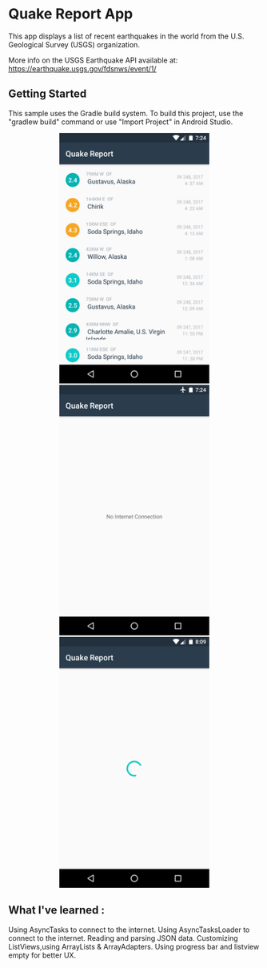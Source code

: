 Quake Report App
===================================

This app displays a list of recent earthquakes in the world
from the U.S. Geological Survey (USGS) organization.

More info on the USGS Earthquake API available at:
https://earthquake.usgs.gov/fdsnws/event/1/


Getting Started
---------------

This sample uses the Gradle build system. To build this project, use the
"gradlew build" command or use "Import Project" in Android Studio.

<div align="center">
    <img src="Screenshots/normal.png" width="300px"</img> 
    <img src="Screenshots/no_internet.png" width="300px"</img>
 <img src="Screenshots/loading.png" width="300px"</img> 
</div>

What I've learned :
--------------------
Using AsyncTasks to connect to the internet.
Using AsyncTasksLoader to connect to the internet.
Reading and parsing JSON data.
Customizing ListViews,using ArrayLists & ArrayAdapters.
Using progress bar and listview empty for better UX.
